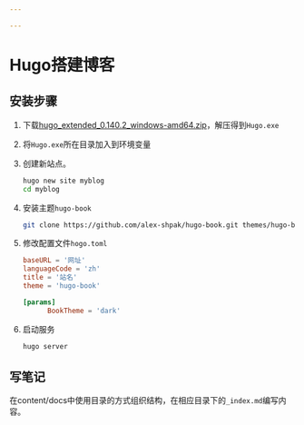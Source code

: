 ```yaml
---

---
```


# Hugo搭建博客

## 安装步骤

1. 下载[hugo_extended_0.140.2_windows-amd64.zip](https://github.com/gohugoio/hugo/releases/download/v0.140.2/hugo_extended_0.140.2_windows-amd64.zip)，解压得到`Hugo.exe`

2. 将`Hugo.exe`所在目录加入到环境变量

3. 创建新站点。

   ```bash
   hugo new site myblog
   cd myblog
   ```

4. 安装主题`hugo-book`

   ```bash
   git clone https://github.com/alex-shpak/hugo-book.git themes/hugo-book
   ```

5. 修改配置文件`hogo.toml`

   ```toml
   baseURL = '网址'
   languageCode = 'zh'
   title = '站名'
   theme = 'hugo-book'
   
   [params]
         BookTheme = 'dark'
   ```

6. 启动服务

   ```bash
   hugo server
   ```

##  写笔记

在content/docs中使用目录的方式组织结构，在相应目录下的`_index.md`编写内容。






